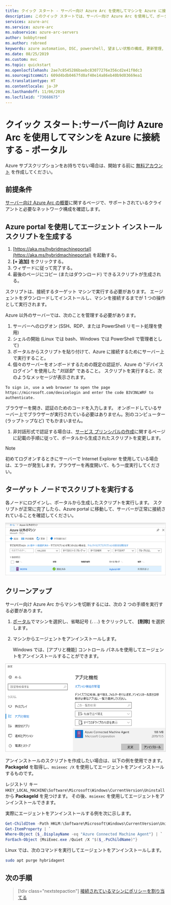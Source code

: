 ```yaml
---
title: クイック スタート - サーバー向け Azure Arc を使用してマシンを Azure に接続する - ポータル
description: このクイック スタートでは、サーバー向け Azure Arc を使用して、ポータルからマシンを Azure に接続する方法について説明します。
services: azure-arc
ms.service: azure-arc
ms.subservice: azure-arc-servers
author: bobbytreed
ms.author: robreed
keywords: azure automation, DSC, powershell, 望ましい状態の構成, 更新管理, 変更追跡, インベントリ, Runbook, Python, グラフィカル, ハイブリッド, オンボード
ms.date: 08/25/2019
ms.custom: mvc
ms.topic: quickstart
ms.openlocfilehash: 2ae7c8545286baebc83077276e356cd2e41f0dc3
ms.sourcegitcommit: 609d4bdb0467fd0af40e14a86eb40b9d03669ea1
ms.translationtype: HT
ms.contentlocale: ja-JP
ms.lasthandoff: 11/06/2019
ms.locfileid: "73668675"
---
```

# <a name="quickstart-connect-machines-to-azure-using-azure-arc-for-servers---portal"></a>クイック スタート:サーバー向け Azure Arc を使用してマシンを Azure に接続する - ポータル

Azure サブスクリプションをお持ちでない場合は、開始する前に [無料アカウント](https://azure.microsoft.com/free/?WT.mc_id=A261C142F) を作成してください。

## <a name="prerequisites"></a>前提条件

[サーバー向け Azure Arc の概要](overview.md)に関するページで、サポートされているクライアントと必要なネットワーク構成を確認します。

## <a name="generate-the-agent-install-script-using-the-azure-portal"></a>Azure portal を使用してエージェント インストール スクリプトを生成する

1. [https://aka.ms/hybridmachineportal](https://aka.ms/hybridmachineportal) を起動する。
1. **[+ 追加]** をクリックする。
1. ウィザードに従って完了する。
1. 最後のページにコピー (またはダウンロード) できるスクリプトが生成される。

スクリプトは、接続するターゲット マシンで実行する必要があります。 エージェントをダウンロードしてインストールし、マシンを接続するまでが 1 つの操作として実行されます。

Azure 以外のサーバーでは、次のことを管理する必要があります。

1. サーバーへのログオン (SSH、RDP、または PowerShell リモート処理を使用)
1. シェルの開始 (Linux では bash、Windows では PowerShell で管理者として)
1. ポータルからスクリプトを貼り付けて、Azure に接続するためにサーバー上で実行すること。
1. 個々のサーバーをオンボードするための既定の認証が、Azure の "デバイス ログイン" を使用した "*対話型*" であること。 スクリプトを実行すると、次のようなメッセージが表示されます。

  ```none
  To sign in, use a web browser to open the page https://microsoft.com/devicelogin and enter the code B3V3NLWRF to authenticate.
  ```
  
   ブラウザーを開き、認証のためのコードを入力します。 オンボードしているサーバー上でブラウザーが実行されている必要はありません。別のコンピューター (ラップトップなど) でもかまいません。

1. 非対話形式で認証する場合は、[サービス プリンシパルの作成](quickstart-onboard-powershell.md#create-a-service-principal-for-onboarding-at-scale)に関するページに記載の手順に従って、ポータルから生成されたスクリプトを変更します。

> [!NOTE]
> 初めてログオンするときにサーバーで Internet Explorer を使用している場合は、エラーが発生します。ブラウザーを再度開いて、もう一度実行してください。

## <a name="execute-the-script-on-target-nodes"></a>ターゲット ノードでスクリプトを実行する

各ノードにログインし、ポータルから生成したスクリプトを実行します。 スクリプトが正常に完了したら、Azure portal に移動して、サーバーが正常に接続されていることを確認してください。

![オンボード成功](./media/quickstart-onboard/arc-for-servers-successful-onboard.png)

## <a name="clean-up"></a>クリーンアップ

サーバー向け Azure Arc からマシンを切断するには、次の 2 つの手順を実行する必要があります。

1. [ポータル](https://aka.ms/hybridmachineportal)でマシンを選択し、省略記号 (`...`) をクリックして、 **[削除]** を選択します。
1. マシンからエージェントをアンインストールします。

   Windows では、[アプリと機能] コントロール パネルを使用してエージェントをアンインストールすることができます。
  
  ![アプリと機能](./media/quickstart-onboard/apps-and-features.png)

   アンインストールのスクリプトを作成したい場合は、以下の例を使用できます。**PackageId** を取得し、`msiexec /X` を使用してエージェントをアンインストールするものです。

   レジストリ キー `HKEY_LOCAL_MACHINE\Software\Microsoft\Windows\CurrentVersion\Uninstall` から **PackageId** を見つけます。 その後、`msiexec` を使用してエージェントをアンインストールできます。

   実際にエージェントをアンインストールする例を次に示します。

   ```powershell
   Get-ChildItem -Path HKLM:\Software\Microsoft\Windows\CurrentVersion\Uninstall | `
   Get-ItemProperty | `
   Where-Object {$_.DisplayName -eq "Azure Connected Machine Agent"} | `
   ForEach-Object {MsiExec.exe /Quiet /X "$($_.PsChildName)"}
   ```

   Linux では、次のコマンドを実行してエージェントをアンインストールします。

   ```bash
   sudo apt purge hybridagent
   ```

## <a name="next-steps"></a>次の手順

> [!div class="nextstepaction"]
> [接続されているマシンにポリシーを割り当てる](../../governance/policy/assign-policy-portal.md)